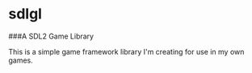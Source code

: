 # sdlgl
###A SDL2 Game Library

This is a simple game framework library I'm creating for use in my own games.
